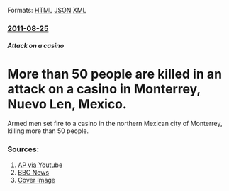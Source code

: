
Formats: [HTML](/news/2011/08/25/more-than-50-people-are-killed-in-an-attack-on-a-casino-in-monterrey-nuevo-leon-mexico.html)  [JSON](/news/2011/08/25/more-than-50-people-are-killed-in-an-attack-on-a-casino-in-monterrey-nuevo-leon-mexico.json)  [XML](/news/2011/08/25/more-than-50-people-are-killed-in-an-attack-on-a-casino-in-monterrey-nuevo-leon-mexico.xml)  

### [2011-08-25](/news/2011/08/25/index.md)

##### Attack on a casino
# More than 50 people are killed in an attack on a casino in Monterrey, Nuevo Len, Mexico. 

Armed men set fire to a casino in the northern Mexican city of Monterrey, killing more than 50 people.


### Sources:

1. [AP via Youtube](https://www.youtube.com/watch?v=a6qtILGZqs4&feature=uploademail)
2. [BBC News](http://www.bbc.co.uk/news/world-latin-america-14674706)
2. [Cover Image](http://ichef.bbci.co.uk/news/1024/media/images/54834000/jpg/_54834236_012728662-1.jpg)

